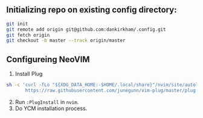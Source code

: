 ## Initializing repo on existing config directory:

```bash
git init
git remote add origin git@github.com:dankirkham/.config.git
git fetch origin
git checkout -b master --track origin/master
```

## Configureing NeoVIM

1. Install Plug
```bash
sh -c 'curl -fLo "${XDG_DATA_HOME:-$HOME/.local/share}"/nvim/site/autoload/plug.vim --create-dirs \
       https://raw.githubusercontent.com/junegunn/vim-plug/master/plug.vim'
```
2. Run `:PlugInstall` in `nvim`.
3. Do YCM installation process.
